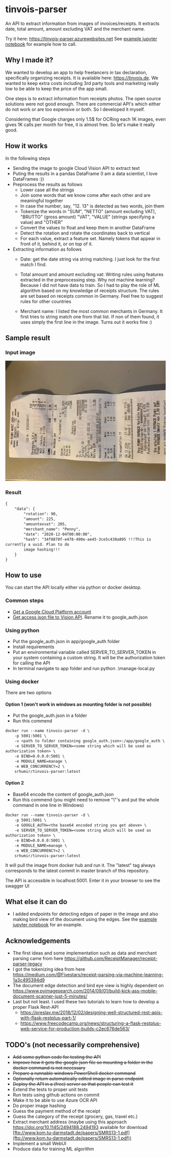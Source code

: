 # tinvois-parser

An API to extract information from images of invoices/receipts. It extracts date, total amount,
amount excluding VAT and the merchant name.

Try it here: https://tinvois-parser.azurewebsites.net
See [example jupyter notebook](./examples/try%20endpoints.ipynb) for example how to call.

## Why I made it?

We wanted to develop an app to help freelancers in tax declaration,
specifically organizing receipts. It is available here: https://tinvois.de. We wanted to keep extra
costs including 3rd party tools and marketing really low to be able to keep the price of
the app small.

One steps is to extract information from receipts photos. The open source solutions were not
good enough. There are commercial API's which either do not work or are too expensive or both.
So I developed it myself.

Considering that Google charges only 1.5$ for OCRing each 1K images, even gives 1K calls per month for free, it is almost free.
So let's make it really good.

## How it works

In the following steps

* Sending the image to google Cloud Vision API to extract text
* Puting the results in a pandas DataFrame (I am a data scientist, I love DataFrames :))
* Preprocess the results as follows
    - Lower case all the strings
    - Join some words that we know come after each other and are meaningful together
    - In case the number, say, "12. 13" is detected as two words, join them
    - Tokenize the words in "SUM", "NETTO" (amount excluding VAT), "BRUTTO" (gross amount)
        "VAT", "VALUE" (strings specifying a value) and "OTHER"
    - Convert the values to float and keep them in another DataFrame
    - Detect the rotation and rotate the coordinates back to vertical
    - For each value, extract a feature set. Namely tokens that appear in front of it,
      behind it, or on top of it.
* Extracting information as follows
    - Date: get the date string via string matching. I just look for the first match I find.
    - Total amount and amount excluding vat: Writing rules using features extracted in the
        preprocessing step.
        Why not machine learning? Because I did not have data to train.
        So I had to play the role of ML algorithm based on my knowledge of receipts structure.
        The rules are set based on receipts common in Germany. Feel free to suggest rules for
        other countries

    - Merchant name: I listed the most common merchants in Germany. It first tries to string
        match one from that list. If non of them found, it uses simply the first line in
        the image. Turns out it works fine :)

## Sample result

### Input image
![Sample receipt](app/test/resource/sample_receipts/penny3.jpg)

### Result

```
{
    "data": {
        "rotation": 90,
        "amount": 225,
        "amountexvat": 205,
        "merchant_name": "Penny",
        "date": "2020-12-04T00:00:00",
        "hash": "34f8870f-e478-490e-ae45-3ce5c438a895 !!!This is currently a uuid. Plan to do
        image hashing!!!
    }
}
```

## How to use

You can start the API locally either via python or docker desktop.

### Common steps

* [Get a Google Cloud Platform account](https://cloud.google.com/vision/docs/setup)
* [Get access json file to Vision API](https://cloud.google.com/vision/docs/libraries).
  Rename it to google_auth.json

### Using python

* Put the google_auth.json in app/google_auth folder
* Install requirements
* Put an environmental variable called SERVER_TO_SERVER_TOKEN in your system containing a
  custom string. It will be the authorization token for calling the API
* In terminal navigate to app folder and run python .\manage-local.py
    
### Using docker 

There are two options

#### Option 1 (won't work in windows as mounting folder is not possible)

* Put the google_auth.json in a folder
* Run this commend
```
docker run --name tinvois-parser -d \
    -p 5001:5001 \
    -v <path to folder containing google_auth.json>:/app/google_auth \
    -e SERVER_TO_SERVER_TOKEN=<some string which will be used as authorization token> \
    -e BIND=0.0.0.0:5001 \
    -e MODULE_NAME=manage \
    -e WEB_CONCURRENCY=2 \
    srhumir/tinvois-parser:latest
```

#### Option 2

* Base64 encode the content of google_auth.json
* Run this commend (you might need to remove "\\"'s and put the whole command in one line in Windows)
```
docker run --name tinvois-parser -d \
    -p 5001:5001 \
    -e GOOGLE_AUTH=<the base64 encoded string you get above> \
    -e SERVER_TO_SERVER_TOKEN=<some string which will be used as authorization token> \
    -e BIND=0.0.0.0:5001 \
    -e MODULE_NAME=manage \
    -e WEB_CONCURRENCY=2 \
    srhumir/tinvois-parser:latest
```
It will pull the image from docker hub and run it. The "latest" tag always corresponds to the
latest commit in master branch of this repository.

The API is accessible in localhost:5001. Enter it in your browser to see the swagger UI

## What else it can do

* I added endpoints for detecting edges of paper in the image and also making bird
    view of the document using the edges. See the
    [example jupyter notebook](./examples/try%20endpoints.ipynb) for an example.

## Acknowledgements

* The first ideas and some implementation such as data and merchant parsing came from here
    https://github.com/ReceiptManager/receipt-parser-legacy
* I got the tokenizing idea from here
    https://medium.com/@Fivestars/receipt-parsing-via-machine-learning-1a3c495394d9
* The document edge detection and bird eye view is highly dependent on
    https://www.pyimagesearch.com/2014/09/01/build-kick-ass-mobile-document-scanner-just-5-minutes/
* Last but not least. I used these two tutorials to learn how to develop a proper Flask Rest-API
    - https://preslav.me/2018/12/02/designing-well-structured-rest-apis-with-flask-restplus-part-1/
    - https://www.freecodecamp.org/news/structuring-a-flask-restplus-web-service-for-production-builds-c2ec676de563/

## TODO's (not necessarily comprehensive)

* ~~Add some python code for testing the API~~
* ~~Improve how it gets the google json file so mounting a folder in the docker command is not
    necessary~~
* ~~Prepare a runnable windows PowerShell docker command~~
* ~~Optionally return automatically edited image in parse endpoint~~
* ~~Deploy the API in a (free) server so that people can test it~~
* Extend the tests to proper unit tests
* Run tests using github actions on commit
* Make it to be able to use Azure OCR API
* Do proper image hashing
* Guess the payment method of the receipt
* Guess the category of the receipt (grocery, gas, travel etc.)
* Extract merchant address (maybe using this approach https://doi.org/10.1145/2494188.2494193
  available for download [ftp://www.kom.tu-darmstadt.de/papers/SMRS13-1.pdf](ftp://www.kom.tu-darmstadt.de/papers/SMRS13-1.pdf))
* Implement a small WebUI
* Produce data for training ML algorithm
